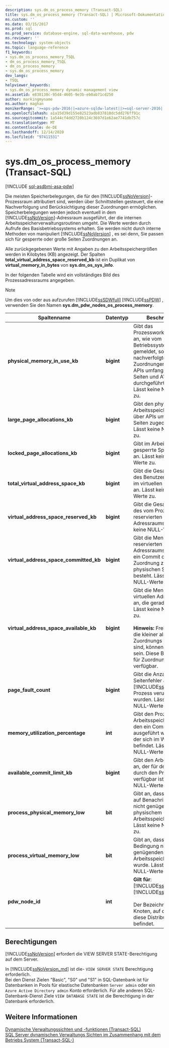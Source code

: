 ```yaml
---
description: sys.dm_os_process_memory (Transact-SQL)
title: sys.dm_os_process_memory (Transact-SQL) | Microsoft-Dokumentation
ms.custom: ''
ms.date: 03/15/2017
ms.prod: sql
ms.prod_service: database-engine, sql-data-warehouse, pdw
ms.reviewer: ''
ms.technology: system-objects
ms.topic: language-reference
f1_keywords:
- sys.dm_os_process_memory_TSQL
- dm_os_process_memory_TSQL
- dm_os_process_memory
- sys.dm_os_process_memory
dev_langs:
- TSQL
helpviewer_keywords:
- sys.dm_os_process_memory dynamic management view
ms.assetid: e838130c-95d4-4605-9e3b-eb0ab71cd250
author: markingmyname
ms.author: maghan
monikerRange: '>=aps-pdw-2016||=azure-sqldw-latest||>=sql-server-2016||>=sql-server-linux-2017||=azuresqldb-mi-current'
ms.openlocfilehash: a1a15d39d155e82523adb837810dc5dd276ff91c
ms.sourcegitcommit: 1a544cf4dd2720b124c3697d1e62ae7741db757c
ms.translationtype: MT
ms.contentlocale: de-DE
ms.lasthandoff: 12/14/2020
ms.locfileid: "97411531"
---
```

# <a name="sysdm_os_process_memory-transact-sql"></a>sys.dm_os_process_memory (Transact-SQL)
[!INCLUDE [sql-asdbmi-asa-pdw](../../includes/applies-to-version/sql-asdbmi-asa-pdw.md)]

  Die meisten Speicherbelegungen, die für den [!INCLUDE[ssNoVersion](../../includes/ssnoversion-md.md)]-Prozessraum attributiert sind, werden über Schnittstellen gesteuert, die eine Nachverfolgung und Berücksichtigung dieser Zuordnungen ermöglichen. Speicherbelegungen werden jedoch eventuell in dem [!INCLUDE[ssNoVersion](../../includes/ssnoversion-md.md)]-Adressraum ausgeführt, der die internen Arbeitsspeicherverwaltungsroutinen umgeht. Die Werte werden durch Aufrufe des Basisbetriebssystems erhalten. Sie werden nicht durch interne Methoden von manipuliert [!INCLUDE[ssNoVersion](../../includes/ssnoversion-md.md)] , es sei denn, Sie passen sich für gesperrte oder große Seiten Zuordnungen an.  
  
 Alle zurückgegebenen Werte mit Angaben zu den Arbeitsspeichergrößen werden in Kilobytes (KB) angezeigt. Der Spalten **total_virtual_address_space_reserved_kb** ist ein Duplikat von **virtual_memory_in_bytes** von **sys.dm_os_sys_info**.  
  
 In der folgenden Tabelle wird ein vollständiges Bild des Prozessadressraums angegeben.  
  
> [!NOTE]  
>  Um dies von oder aus aufzurufen [!INCLUDE[ssSDWfull](../../includes/sssdwfull-md.md)] [!INCLUDE[ssPDW](../../includes/sspdw-md.md)] , verwenden Sie den Namen **sys.dm_pdw_nodes_os_process_memory**.  
  
|Spaltenname|Datentyp|Beschreibung|  
|-----------------|---------------|-----------------|  
|**physical_memory_in_use_kb**|**bigint**|Gibt das Prozessworkingset in KB an, wie vom Betriebssystem gemeldet, sowie nachverfolgte Zuordnungen, die über APIs umfangreicher Seiten und AWE-APIs durchgeführt wurden. Lässt keine NULL-Werte zu.|  
|**large_page_allocations_kb**|**bigint**|Gibt den physischen Arbeitsspeicher an, der über APIs umfangreicher Seiten zugeordnet wird. Lässt keine NULL-Werte zu.|  
|**locked_page_allocations_kb**|**bigint**|Gibt im Arbeitsspeicher gesperrte Speicherseiten an. Lässt keine NULL-Werte zu.|  
|**total_virtual_address_space_kb**|**bigint**|Gibt die Gesamtgröße des Benutzermodusteils im virtuellen Adressraum an. Lässt keine NULL-Werte zu.|  
|**virtual_address_space_reserved_kb**|**bigint**|Gibt die Gesamtmenge des vom Prozess reservierten virtuellem Adressraums an. Lässt keine NULL-Werte zu.|  
|**virtual_address_space_committed_kb**|**bigint**|Gibt die Menge des reservierten virtuellen Adressraums an, für die ein Commit oder eine Zuordnung zu physischen Seiten besteht. Lässt keine NULL-Werte zu.|  
|**virtual_address_space_available_kb**|**bigint**|Gibt die Menge an virtuellen Adressräumen an, die gerade frei sind. Lässt keine NULL-Werte zu.<br /><br /> **Hinweis:** Freie Regionen, die kleiner als die Zuordnungs Granularität sind, können vorhanden sein. Diese Bereiche sind für Zuordnungen nicht verfügbar.|  
|**page_fault_count**|**bigint**|Gibt die Anzahl der Seitenfehler an, die vom [!INCLUDE[ssNoVersion](../../includes/ssnoversion-md.md)]-Prozess verursacht wurden. Lässt keine NULL-Werte zu.|  
|**memory_utilization_percentage**|**int**|Gibt den Prozentwert des Arbeitsspeichers an, für den ein Commit ausgeführt wurde und der sich im Workingset befindet. Lässt keine NULL-Werte zu.|  
|**available_commit_limit_kb**|**bigint**|Gibt den Arbeitsspeicher an, der für den Commit durch den Prozess verfügbar ist. Lässt keine NULL-Werte zu.|  
|**process_physical_memory_low**|**bit**|Gibt an, dass der Prozess auf Benachrichtigung zu nicht genügend physischem Arbeitsspeicher reagiert. Lässt keine NULL-Werte zu.|  
|**process_virtual_memory_low**|**bit**|Gibt an, dass eine Bedingung nicht genügenden virtuellen Arbeitsspeichers erkannt wurde. Lässt keine NULL-Werte zu.|  
|**pdw_node_id**|**int**|**Gilt für**: [!INCLUDE[ssSDWfull](../../includes/sssdwfull-md.md)] , [!INCLUDE[ssPDW](../../includes/sspdw-md.md)]<br /><br /> Der Bezeichner für den Knoten, auf dem sich diese Distribution befindet.|  
  
## <a name="permissions"></a>Berechtigungen  
 [!INCLUDE[ssNoVersion](../../includes/ssnoversion-md.md)] erfordert die VIEW SERVER STATE-Berechtigung auf dem Server.  
  
In [!INCLUDE[ssNoVersion_md](../../includes/ssnoversion-md.md)] ist die- `VIEW SERVER STATE` Berechtigung erforderlich.   
Bei den Dienst Zielen "Basic", "S0" und "S1" in SQL-Datenbank ist für Datenbanken in Pools für elastische Datenbanken `Server admin` oder ein `Azure Active Directory admin` Konto erforderlich. Für alle anderen SQL-Datenbank-Dienst Ziele `VIEW DATABASE STATE` ist die Berechtigung in der Datenbank erforderlich.   
  
## <a name="see-also"></a>Weitere Informationen  
 [Dynamische Verwaltungssichten und -funktionen &#40;Transact-SQL&#41;](~/relational-databases/system-dynamic-management-views/system-dynamic-management-views.md)   
 [SQL Server dynamischen Verwaltungs Sichten im Zusammenhang mit dem Betriebs System &#40;Transact-SQL-&#41;](../../relational-databases/system-dynamic-management-views/sql-server-operating-system-related-dynamic-management-views-transact-sql.md)  
  
  



